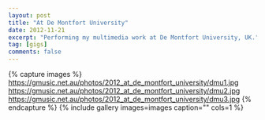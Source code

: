 ```yaml
---
layout: post
title: "At De Montfort University"
date: 2012-11-21
excerpt: "Performing my multimedia work at De Montfort University, UK."
tag: [gigs]
comments: false
---
```


{% capture images %}
	https://gmusic.net.au/photos/2012_at_de_montfort_university/dmu1.jpg
	https://gmusic.net.au/photos/2012_at_de_montfort_university/dmu2.jpg
	https://gmusic.net.au/photos/2012_at_de_montfort_university/dmu3.jpg
{% endcapture %}
{% include gallery images=images caption="" cols=1 %}
